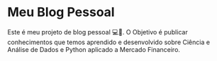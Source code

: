 # Meu Blog Pessoal

Este é meu projeto de blog pessoal 💻📰.
O Objetivo é publicar conhecimentos que temos aprendido e desenvolvido sobre Ciência e Análise de Dados e Python aplicado a Mercado Financeiro.
